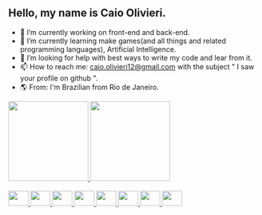## Hello, my name is Caio Olivieri. 


- 🔭 I’m currently working on front-end and back-end.
- 🌱 I’m currently learning make games(and all things and related programming languages), Artificial Intelligence.
- 🤔 I’m looking for help with best ways to write my code and lear from it.
- 📫 How to reach me: caio.olivieri12@gmail.com with the subject  " I saw your profile on github ".
- 🌎 From: I'm Brazilian from Rio de Janeiro.

<div>
  <a href="https://github.com/Caio280">
  <img height="160em" 
       src="https://github-readme-stats.vercel.app/api?username=Caio280&show_icons=true&theme=chartreuse-dark&include_all_commits=true&count_private=true"/>
  <img height="160em" 
       src="https://github-readme-stats.vercel.app/api/top-langs/?username=Caio280&layout=compact&langs_count=16&theme=chartreuse-dark"/>
</div>
  
<div style="display: inline_block"><br>
  <img aling="center" height="30" width="40" src="https://cdn.jsdelivr.net/gh/devicons/devicon/icons/cplusplus/cplusplus-plain.svg"/>
  <img aling="center" height="30" width="40" src="https://cdn.jsdelivr.net/gh/devicons/devicon/icons/python/python-original.svg"/>
  <img aling="center" height="30" width="40" src="https://cdn.jsdelivr.net/gh/devicons/devicon/icons/javascript/javascript-plain.svg"/>
  <img aling="center" height="30" width="40" src="https://cdn.jsdelivr.net/gh/devicons/devicon/icons/nodejs/nodejs-original-wordmark.svg"/>
  <img aling="center" height="30" width="40" src="https://cdn.jsdelivr.net/gh/devicons/devicon/icons/typescript/typescript-plain.svg"/>
  <img aling="center" height="30" width="40" src="https://cdn.jsdelivr.net/gh/devicons/devicon/icons/react/react-original-wordmark.svg"/>
  <img aling="center" height="30" width="40" src="https://cdn.jsdelivr.net/gh/devicons/devicon/icons/html5/html5-plain-wordmark.svg"/>
  <img aling="center" height="30" width="40" src="https://cdn.jsdelivr.net/gh/devicons/devicon/icons/css3/css3-plain-wordmark.svg"/>
</div>
  
  ## 
